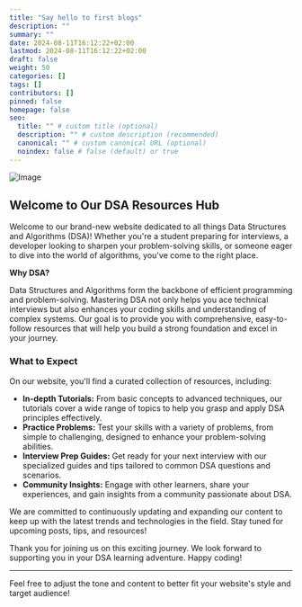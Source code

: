```yaml
---
title: "Say hello to first blogs"
description: ""
summary: ""
date: 2024-08-11T16:12:22+02:00
lastmod: 2024-08-11T16:12:22+02:00
draft: false
weight: 50
categories: []
tags: []
contributors: []
pinned: false
homepage: false
seo:
  title: "" # custom title (optional)
  description: "" # custom description (recommended)
  canonical: "" # custom canonical URL (optional)
  noindex: false # false (default) or true
---
```





![Image](https://images.unsplash.com/photo-1498050108023-c5249f4df085?q=80&w=2972&auto=format&fit=crop&ixlib=rb-4.0.3&ixid=M3wxMjA3fDB8MHxwaG90by1wYWdlfHx8fGVufDB8fHx8fA%3D%3Do4oYRBB1BEg)

## Welcome to Our DSA Resources Hub

Welcome to our brand-new website dedicated to all things Data Structures and Algorithms (DSA)! Whether you're a student preparing for interviews, a developer looking to sharpen your problem-solving skills, or someone eager to dive into the world of algorithms, you've come to the right place.

**Why DSA?**

Data Structures and Algorithms form the backbone of efficient programming and problem-solving. Mastering DSA not only helps you ace technical interviews but also enhances your coding skills and understanding of complex systems. Our goal is to provide you with comprehensive, easy-to-follow resources that will help you build a strong foundation and excel in your journey.

### What to Expect

On our website, you'll find a curated collection of resources, including:

- **In-depth Tutorials:** From basic concepts to advanced techniques, our tutorials cover a wide range of topics to help you grasp and apply DSA principles effectively.
- **Practice Problems:** Test your skills with a variety of problems, from simple to challenging, designed to enhance your problem-solving abilities.
- **Interview Prep Guides:** Get ready for your next interview with our specialized guides and tips tailored to common DSA questions and scenarios.
- **Community Insights:** Engage with other learners, share your experiences, and gain insights from a community passionate about DSA.

We are committed to continuously updating and expanding our content to keep up with the latest trends and technologies in the field. Stay tuned for upcoming posts, tips, and resources!

Thank you for joining us on this exciting journey. We look forward to supporting you in your DSA learning adventure. Happy coding!

---

Feel free to adjust the tone and content to better fit your website's style and target audience!
